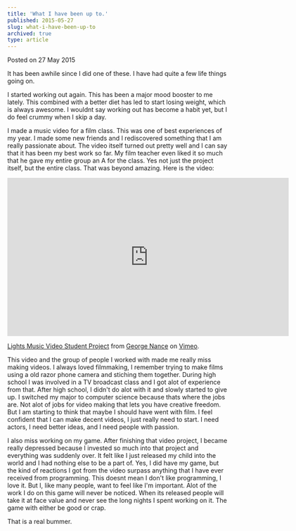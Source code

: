 ```yaml
---
title: 'What I have been up to.'
published: 2015-05-27
slug: what-i-have-been-up-to
archived: true
type: article
---
```


Posted on 27 May 2015

It has been awhile since I did one of these. I have had quite a few life things going on.

I started working out again. This has been a major mood booster to me lately. This combined with a better diet has led to start losing weight, which is always awesome. I wouldnt say working out has become a habit yet, but I do feel crummy when I skip a day.

I made a music video for a film class. This was one of best experiences of my year. I made some new friends and I rediscovered something that I am really passionate about. The video itself turned out pretty well and I can say that it has been my best work so far. My film teacher even liked it so much that he gave my entire group an A for the class. Yes not just the project itself, but the entire class. That was beyond amazing. Here is the video:

<iframe src="https://player.vimeo.com/video/127148575" width="640" height="360" frameborder="0" allow="autoplay; fullscreen" allowfullscreen></iframe>
<p><a href="https://vimeo.com/127148575">Lights Music Video Student Project</a> from <a href="https://vimeo.com/user39962875">George Nance</a> on <a href="https://vimeo.com">Vimeo</a>.</p>

This video and the group of people I worked with made me really miss making videos. I always loved filmmaking, I remember trying to make films using a old razor phone camera and stiching them together. During high school I was involved in a TV broadcast class and I got alot of experience from that. After high school, I didn't do alot with it and slowly started to give up. I switched my major to computer science because thats where the jobs are. Not alot of jobs for video making that lets you have creative freedom. But I am starting to think that maybe I should have went with film. I feel confident that I can make decent videos, I just really need to start. I need actors, I need better ideas, and I need people with passion.

I also miss working on my game. After finishing that video project, I became really depressed because I invested so much into that project and everything was suddenly over. It felt like I just released my child into the world and I had nothing else to be a part of. Yes, I did have my game, but the kind of reactions I got from the video surpass anything that I have ever received from programming. This doesnt mean I don't like programming, I love it. But I, like many people, want to feel like I'm important. Alot of the work I do on this game will never be noticed. When its released people will take it at face value and never see the long nights I spent working on it. The game with either be good or crap.

That is a real bummer.
